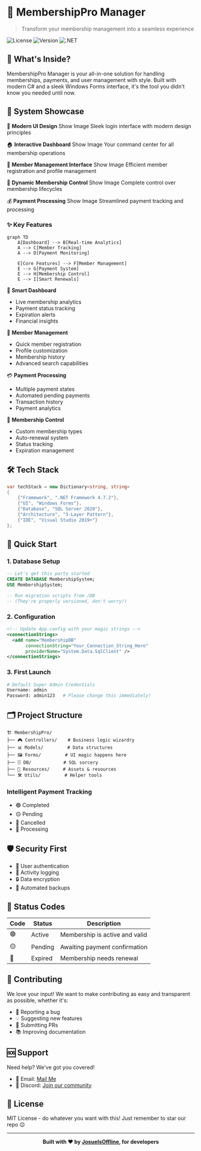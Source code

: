 # 🌟 MembershipPro Manager

> Transform your membership management into a seamless experience

![License](https://img.shields.io/badge/license-MIT-blue)
![Version](https://img.shields.io/badge/version-1.0.0-green)
![.NET](https://img.shields.io/badge/.NET-4.7.2-purple)

## 🚀 What's Inside?

MembershipPro Manager is your all-in-one solution for handling memberships, payments, and user management with style. Built with modern C# and a sleek Windows Forms interface, it's the tool you didn't know you needed until now.

## 📸 System Showcase

🎨 **Modern UI Design**
Show Image
Sleek login interface with modern design principles

🏠 **Interactive Dashboard**
Show Image
Your command center for all membership operations

👥 **Member Management Interface**
Show Image
Efficient member registration and profile management

💫 **Dynamic Membership Control**
Show Image
Complete control over membership lifecycles

💰 **Payment Processing**
Show Image
Streamlined payment tracking and processing

### ✨ Key Features

```mermaid
graph TD
    A[Dashboard] --> B[Real-time Analytics]
    A --> C[Member Tracking]
    A --> D[Payment Monitoring]
    
    E[Core Features] --> F[Member Management]
    E --> G[Payment System]
    E --> H[Membership Control]
    E --> I[Smart Renewals]
```

🎯 **Smart Dashboard**
- Live membership analytics
- Payment status tracking
- Expiration alerts
- Financial insights

🤝 **Member Management**
- Quick member registration
- Profile customization
- Membership history
- Advanced search capabilities

💳 **Payment Processing**
- Multiple payment states
- Automated pending payments
- Transaction history
- Payment analytics

🔄 **Membership Control**
- Custom membership types
- Auto-renewal system
- Status tracking
- Expiration management

## 🛠️ Tech Stack

```csharp
var techStack = new Dictionary<string, string>
{
    {"Framework", ".NET Framework 4.7.2"},
    {"UI", "Windows Forms"},
    {"Database", "SQL Server 2020"},
    {"Architecture", "3-Layer Pattern"},
    {"IDE", "Visual Studio 2019+"}
};
```

## 🚀 Quick Start

### 1. Database Setup
```sql
-- Let's get this party started
CREATE DATABASE MembershipSystem;
USE MembershipSystem;

-- Run migration scripts from /DB
-- (They're properly versioned, don't worry!)
```

### 2. Configuration
```xml
<!-- Update App.config with your magic strings -->
<connectionStrings>
  <add name="MembershipDB" 
       connectionString="Your_Connection_String_Here"
       providerName="System.Data.SqlClient" />
</connectionStrings>
```

### 3. First Launch
```bash
# Default Super Admin Credentials
Username: admin
Password: admin123   # Please change this immediately!
```

## 🗂️ Project Structure

```
🏗️ MembershipPro/
├── 🎮 Controllers/    # Business logic wizardry
├── 📊 Models/         # Data structures
├── 🖼️ Forms/         # UI magic happens here
├── 🗄️ DB/            # SQL sorcery
├── 🎨 Resources/     # Assets & resources
└── 🛠️ Utils/         # Helper tools
```

### Intelligent Payment Tracking
- 🟢 Completed
- 🟡 Pending
- 🔴 Cancelled
- 🔵 Processing

## 🛡️ Security First

- 🔐 User authentication
- 📝 Activity logging
- 🔒 Data encryption
- 💾 Automated backups

## 🚦 Status Codes

| Code | Status | Description |
|------|--------|-------------|
| 🟢 | Active | Membership is active and valid |
| 🟡 | Pending | Awaiting payment confirmation |
| 🔴 | Expired | Membership needs renewal |

## 🤝 Contributing

We love your input! We want to make contributing as easy and transparent as possible, whether it's:

- 🐛 Reporting a bug
- 💡 Suggesting new features
- 🔧 Submitting PRs
- 📚 Improving documentation

## 🆘 Support

Need help? We've got you covered!

- 📧 Email: [Mail Me](mailto:hernandezmjosue23@gmail.com)
- 💬 Discord: [Join our community](https://discord.gg/st69Y3NzA6)

## 📜 License

MIT License - do whatever you want with this! Just remember to star our repo 😉

---

<div align="center">

**Built with ❤️ by [JosueIsOffline](https://github.com/JosueIsOffline), for developers**

</div>
